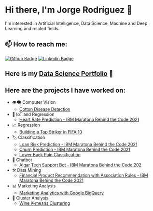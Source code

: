 # Hi there, I'm Jorge Rodríguez 👋
I'm interested in Artificial Intelligence, Data Science, Machine and Deep Learning and related fields. 

## 📫 How to reach me:
[![Github Badge](https://img.shields.io/badge/-Github-000?style=flat-square&logo=Github&logoColor=white)](https://github.com/jorgerodriguezm)
[![Linkedin Badge](https://img.shields.io/badge/-LinkedIn-blue?style=flat-square&logo=Linkedin&logoColor=white)](https://www.linkedin.com/in/jorgerodriguezmartinez/)

## Here is my [Data Science Portfolio](https://github.com/jorgerodriguezm/DataSciencePortfolio) 💼

## Here are the projects I have worked on: 
- 👁‍🗨 Computer Vision
  - [Cotton Disease Detection](https://github.com/jorgerodriguezm/CottonDiseaseDetection)
- 🤖 IoT and Regression
  - [Heart Rate Prediction - IBM Maratona Behind the Code 2021](https://github.com/jorgerodriguezm/HeartRatePredictionQuanam)
- 📈 Regression 
  - [Building a Top Striker in FIFA 10](https://github.com/jorgerodriguezm/BuildingATopStrikerInFIFA19)
- 🏷 Classification
  - [Loan Risk Prediction - IBM Maratona Behind the Code 2021](https://github.com/jorgerodriguezm/LoanRiskPredictionBantotal)
  - [Churn Prediction - IBM Maratona Behind the Code 2021](https://github.com/jorgerodriguezm/ChurnPredictionIBMAutoAI)
  - [Lower Back Pain Classification](https://github.com/jorgerodriguezm/LowerBackPainClassification)
- 💬 Chatbot
  - [Algar Tech Support Bot - IBM Maratona Behind the Code 202](https://github.com/jorgerodriguezm/TechSupportChatBot)
- ⚒ Data Mining
  - [Financial Product Recommendation with Association Rules - IBM Maratona Behind the Code 2021](https://github.com/jorgerodriguezm/FinancialProductRecommendationsAssociationRules)
- 📊 Marketing Analysis
  - [Marketing Analytics with Google BigQuery](https://github.com/jorgerodriguezm/BlackFridayAnalytics)
- 💠 Cluster Analysis
  - [Wine K-means Clustering](https://github.com/jorgerodriguezm/WineK-MeansClustering)
<!--
**jorgerodriguezm/jorgerodriguezm** is a ✨ _special_ ✨ repository because its `README.md` (this file) appears on your GitHub profile.

Here are some ideas to get you started:

- 🔭 I’m currently working on ...
- 🌱 I’m currently learning ...
- 👯 I’m looking to collaborate on ...
- 🤔 I’m looking for help with ...
- 💬 Ask me about ...
- 📫 How to reach me: ...
- 😄 Pronouns: ...
- ⚡ Fun fact: ...
-->
